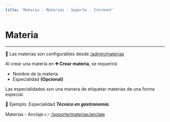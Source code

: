 ```yaml
---
title: 'Materia - Materias - Soporte - Intranet'
---
```

# Materia
* * *

🔗 Las materias son configurables desde [/admin/materias](/admin/materias)

Al crear una materia en **➕ Crear materia**, se requerirá:

- Nombre de la materia
- Especialidad **(Opcional)**

Las especialidades son una manera de etiquetar materias de una forma especial.

📌 Ejemplo: Especialidad **_Técnico en gastronomía_**.

Materias - Anclaje 👉 [/soporte/materias/anclaje](/soporte/materias/anclaje)

